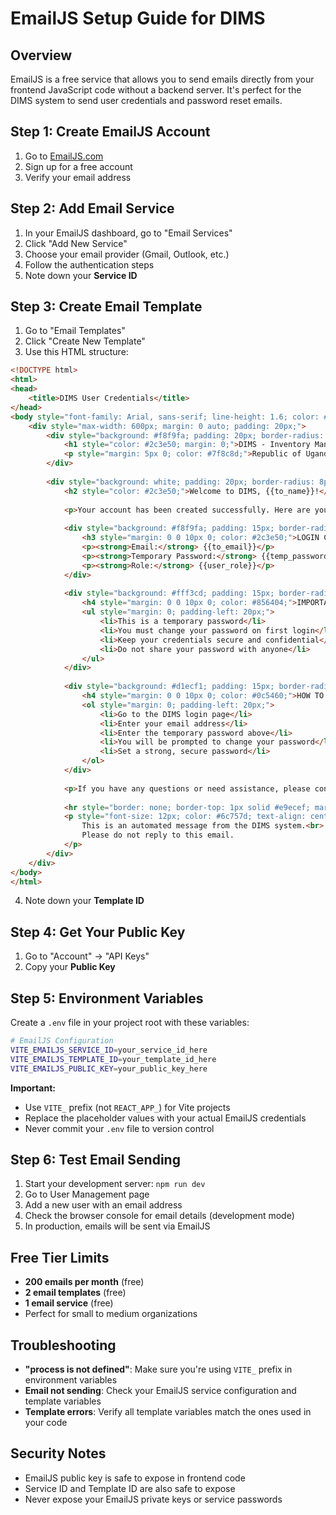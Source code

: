 # EmailJS Setup Guide for DIMS

## Overview
EmailJS is a free service that allows you to send emails directly from your frontend JavaScript code without a backend server. It's perfect for the DIMS system to send user credentials and password reset emails.

## Step 1: Create EmailJS Account
1. Go to [EmailJS.com](https://www.emailjs.com/)
2. Sign up for a free account
3. Verify your email address

## Step 2: Add Email Service
1. In your EmailJS dashboard, go to "Email Services"
2. Click "Add New Service"
3. Choose your email provider (Gmail, Outlook, etc.)
4. Follow the authentication steps
5. Note down your **Service ID**

## Step 3: Create Email Template
1. Go to "Email Templates"
2. Click "Create New Template"
3. Use this HTML structure:

```html
<!DOCTYPE html>
<html>
<head>
    <title>DIMS User Credentials</title>
</head>
<body style="font-family: Arial, sans-serif; line-height: 1.6; color: #333;">
    <div style="max-width: 600px; margin: 0 auto; padding: 20px;">
        <div style="background: #f8f9fa; padding: 20px; border-radius: 8px; margin-bottom: 20px;">
            <h1 style="color: #2c3e50; margin: 0;">DIMS - Inventory Management System</h1>
            <p style="margin: 5px 0; color: #7f8c8d;">Republic of Uganda</p>
        </div>
        
        <div style="background: white; padding: 20px; border-radius: 8px; border: 1px solid #e9ecef;">
            <h2 style="color: #2c3e50;">Welcome to DIMS, {{to_name}}!</h2>
            
            <p>Your account has been created successfully. Here are your login credentials:</p>
            
            <div style="background: #f8f9fa; padding: 15px; border-radius: 6px; margin: 20px 0;">
                <h3 style="margin: 0 0 10px 0; color: #2c3e50;">LOGIN CREDENTIALS:</h3>
                <p><strong>Email:</strong> {{to_email}}</p>
                <p><strong>Temporary Password:</strong> {{temp_password}}</p>
                <p><strong>Role:</strong> {{user_role}}</p>
            </div>
            
            <div style="background: #fff3cd; padding: 15px; border-radius: 6px; border-left: 4px solid #ffc107; margin: 20px 0;">
                <h4 style="margin: 0 0 10px 0; color: #856404;">IMPORTANT SECURITY NOTICE:</h4>
                <ul style="margin: 0; padding-left: 20px;">
                    <li>This is a temporary password</li>
                    <li>You must change your password on first login</li>
                    <li>Keep your credentials secure and confidential</li>
                    <li>Do not share your password with anyone</li>
                </ul>
            </div>
            
            <div style="background: #d1ecf1; padding: 15px; border-radius: 6px; border-left: 4px solid #17a2b8; margin: 20px 0;">
                <h4 style="margin: 0 0 10px 0; color: #0c5460;">HOW TO LOGIN:</h4>
                <ol style="margin: 0; padding-left: 20px;">
                    <li>Go to the DIMS login page</li>
                    <li>Enter your email address</li>
                    <li>Enter the temporary password above</li>
                    <li>You will be prompted to change your password</li>
                    <li>Set a strong, secure password</li>
                </ol>
            </div>
            
            <p>If you have any questions or need assistance, please contact your system administrator.</p>
            
            <hr style="border: none; border-top: 1px solid #e9ecef; margin: 20px 0;">
            <p style="font-size: 12px; color: #6c757d; text-align: center;">
                This is an automated message from the DIMS system.<br>
                Please do not reply to this email.
            </p>
        </div>
    </div>
</body>
</html>
```

4. Note down your **Template ID**

## Step 4: Get Your Public Key
1. Go to "Account" → "API Keys"
2. Copy your **Public Key**

## Step 5: Environment Variables
Create a `.env` file in your project root with these variables:

```bash
# EmailJS Configuration
VITE_EMAILJS_SERVICE_ID=your_service_id_here
VITE_EMAILJS_TEMPLATE_ID=your_template_id_here
VITE_EMAILJS_PUBLIC_KEY=your_public_key_here
```

**Important:** 
- Use `VITE_` prefix (not `REACT_APP_`) for Vite projects
- Replace the placeholder values with your actual EmailJS credentials
- Never commit your `.env` file to version control

## Step 6: Test Email Sending
1. Start your development server: `npm run dev`
2. Go to User Management page
3. Add a new user with an email address
4. Check the browser console for email details (development mode)
5. In production, emails will be sent via EmailJS

## Free Tier Limits
- **200 emails per month** (free)
- **2 email templates** (free)
- **1 email service** (free)
- Perfect for small to medium organizations

## Troubleshooting
- **"process is not defined"**: Make sure you're using `VITE_` prefix in environment variables
- **Email not sending**: Check your EmailJS service configuration and template variables
- **Template errors**: Verify all template variables match the ones used in your code

## Security Notes
- EmailJS public key is safe to expose in frontend code
- Service ID and Template ID are also safe to expose
- Never expose your EmailJS private keys or service passwords 